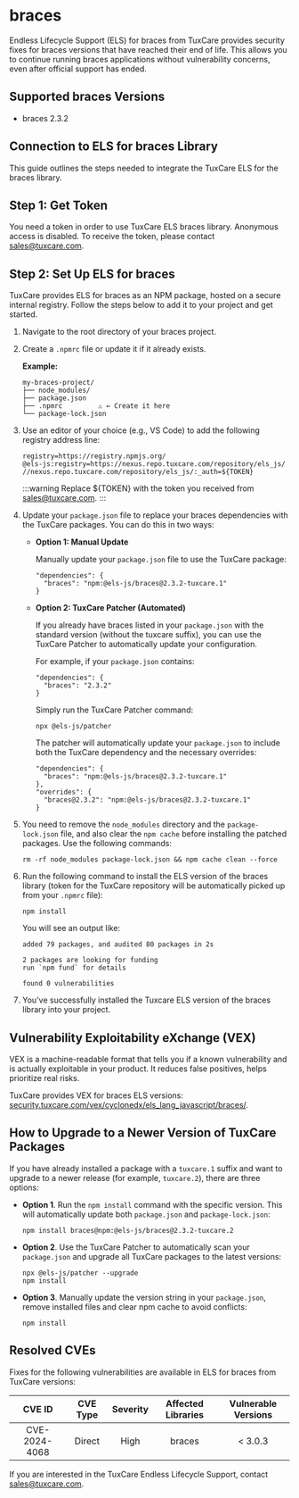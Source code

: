# braces

Endless Lifecycle Support (ELS) for braces from TuxCare provides security fixes for braces versions that have reached their end of life. This allows you to continue running braces applications without vulnerability concerns, even after official support has ended.

## Supported braces Versions

* braces 2.3.2

## Connection to ELS for braces Library

This guide outlines the steps needed to integrate the TuxCare ELS for the braces library.

## Step 1: Get Token

You need a token in order to use TuxCare ELS braces library. Anonymous access is disabled. To receive the token, please contact [sales@tuxcare.com](mailto:sales@tuxcare.com).

## Step 2: Set Up ELS for braces

TuxCare provides ELS for braces as an NPM package, hosted on a secure internal registry. Follow the steps below to add it to your project and get started.

1. Navigate to the root directory of your braces project.
2. Create a `.npmrc` file or update it if it already exists.

   **Example:**

   ```text
   my-braces-project/
   ├── node_modules/
   ├── package.json
   ├── .npmrc         ⚠️ ← Create it here
   └── package-lock.json
   ```

3. Use an editor of your choice (e.g., VS Code) to add the following registry address line:

   <CodeWithCopy>

   ```text
   registry=https://registry.npmjs.org/
   @els-js:registry=https://nexus.repo.tuxcare.com/repository/els_js/
   //nexus.repo.tuxcare.com/repository/els_js/:_auth=${TOKEN}
   ```

   </CodeWithCopy>

   :::warning
   Replace ${TOKEN} with the token you received from [sales@tuxcare.com](mailto:sales@tuxcare.com).
   :::

4. Update your `package.json` file to replace your braces dependencies with the TuxCare packages. You can do this in two ways:

   * **Option 1: Manual Update**

     Manually update your `package.json` file to use the TuxCare package:

     <CodeWithCopy>

     ```text
     "dependencies": {
       "braces": "npm:@els-js/braces@2.3.2-tuxcare.1"
     }
     ```

     </CodeWithCopy>

   * **Option 2: TuxCare Patcher (Automated)**

     If you already have braces listed in your `package.json` with the standard version (without the tuxcare suffix), you can use the TuxCare Patcher to automatically update your configuration.

     For example, if your `package.json` contains:

     ```text
     "dependencies": {
       "braces": "2.3.2"
     }
     ```

     Simply run the TuxCare Patcher command:

     <CodeWithCopy>

     ```text
     npx @els-js/patcher
     ```

     </CodeWithCopy>

     The patcher will automatically update your `package.json` to include both the TuxCare dependency and the necessary overrides:

     ```text
     "dependencies": {
       "braces": "npm:@els-js/braces@2.3.2-tuxcare.1"
     },
     "overrides": {
       "braces@2.3.2": "npm:@els-js/braces@2.3.2-tuxcare.1"
     }
     ```

5. You need to remove the `node_modules` directory and the `package-lock.json` file, and also clear the `npm cache` before installing the patched packages. Use the following commands:
   
   <CodeWithCopy>

   ```text
   rm -rf node_modules package-lock.json && npm cache clean --force
   ```

   </CodeWithCopy>

6. Run the following command to install the ELS version of the braces library (token for the TuxCare repository will be automatically picked up from your `.npmrc` file):

   <CodeWithCopy>

   ```text
   npm install
   ```

   </CodeWithCopy>

   You will see an output like:

   ```text
   added 79 packages, and audited 80 packages in 2s

   2 packages are looking for funding
   run `npm fund` for details

   found 0 vulnerabilities
   ```

7. You've successfully installed the Tuxcare ELS version of the braces library into your project.

## Vulnerability Exploitability eXchange (VEX) 

VEX is a machine-readable format that tells you if a known vulnerability and is actually exploitable in your product. It reduces false positives, helps prioritize real risks.

TuxCare provides VEX for braces ELS versions: [security.tuxcare.com/vex/cyclonedx/els_lang_javascript/braces/](https://security.tuxcare.com/vex/cyclonedx/els_lang_javascript/braces/).

## How to Upgrade to a Newer Version of TuxCare Packages

If you have already installed a package with a `tuxcare.1` suffix and want to upgrade to a newer release (for example, `tuxcare.2`), there are three options:

* **Option 1**. Run the `npm install` command with the specific version. This will automatically update both `package.json` and `package-lock.json`:

  <CodeWithCopy>

  ```text
  npm install braces@npm:@els-js/braces@2.3.2-tuxcare.2
  ```

  </CodeWithCopy>

* **Option 2**. Use the TuxCare Patcher to automatically scan your `package.json` and upgrade all TuxCare packages to the latest versions:

  <CodeWithCopy>

  ```text
  npx @els-js/patcher --upgrade
  npm install
  ```

  </CodeWithCopy>

* **Option 3**. Manually update the version string in your `package.json`, remove installed files and clear npm cache to avoid conflicts:

  <CodeWithCopy>

  ```text
  npm install
  ```

  </CodeWithCopy>

## Resolved CVEs

Fixes for the following vulnerabilities are available in ELS for braces from TuxCare versions:

| CVE ID         | CVE Type | Severity | Affected Libraries | Vulnerable Versions |
| :------------: | :------: |:--------:|:------------------:| :----------------: |
| CVE-2024-4068  | Direct   | High     | braces            | < 3.0.3           |

If you are interested in the TuxCare Endless Lifecycle Support, contact [sales@tuxcare.com](mailto:sales@tuxcare.com).
